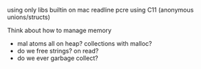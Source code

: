 using only libs builtin on mac
readline
pcre
using C11 (anonymous unions/structs)



Think about how to manage memory
- mal atoms all on heap? collections with malloc?
- do we free strings? on read?
- do we ever garbage collect?
